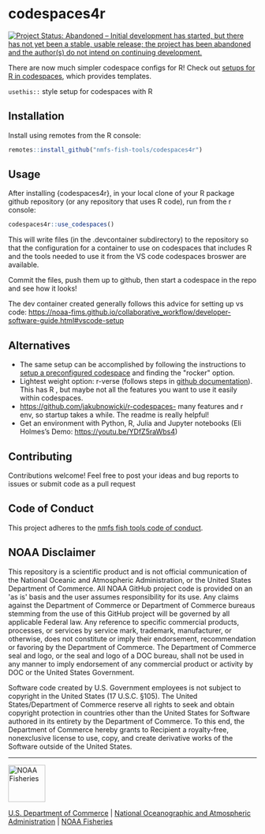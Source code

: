 # codespaces4r

[![Project Status: Abandoned – Initial development has started, but there has not yet been a stable, usable release; the project has been abandoned and the author(s) do not intend on continuing development.](https://www.repostatus.org/badges/latest/abandoned.svg)](https://www.repostatus.org/#abandoned) 

There are now much simpler codespace configs for R! Check out [setups for R in codespaces](https://github.com/nmfs-opensci/r-vscode-codespaces), which provides templates.

`usethis::` style setup for codespaces with R 

## Installation
Install using remotes from the R console:
```r
remotes::install_github("nmfs-fish-tools/codespaces4r")
```

## Usage

After installing {codespaces4r},  in your local clone of your R package github repository (or any
repository that uses R code), run from the r console:

```r
codespaces4r::use_codespaces()
```

This will write files (in the .devcontainer subdirectory) to the repository so
that the configuration for a container to use on codespaces that includes R and
the tools needed to use it from the VS code codespaces broswer are available.

Commit the files, push them up to github, then start a codespace in the repo and
see how it looks!

The dev container created generally follows this advice for setting up vs code: https://noaa-fims.github.io/collaborative_workflow/developer-software-guide.html#vscode-setup

## Alternatives

- The same setup can be accomplished by following the instructions to [setup a preconfigured codespace](https://docs.github.com/en/codespaces/setting-up-your-project-for-codespaces/adding-a-dev-container-configuration/introduction-to-dev-containers#using-a-predefined-dev-container-configuration) and finding the "rocker" option.
- Lightest weight option: r-verse (follows steps in [github documentation](https://docs.github.com/en/codespaces/setting-up-your-project-for-codespaces/setting-up-your-project-for-codespaces#step-1:-open-your-project-in-a-codespace)). This has R , but maybe not all the features you want to use it easily within codespaces.
- https://github.com/jakubnowicki/r-codespaces- many features and r env, so startup takes a while. The readme is really helpful!
- Get an environment with Python, R, Julia and Jupyter notebooks (Eli Holmes’s Demo: https://youtu.be/YDfZ5raWbs4)

## Contributing

Contributions welcome! Feel free to post your ideas and bug reports to issues or
submit code as a pull request

## Code of Conduct

This project adheres to the [nmfs fish tools code of conduct](https://github.com/nmfs-fish-tools/Resources/blob/main/CODE_OF_CONDUCT.md).

## NOAA Disclaimer

This repository is a scientific product and is not official communication of the National Oceanic and Atmospheric Administration, or the United States Department of Commerce. All NOAA GitHub project code is provided on an 'as is' basis and the user assumes responsibility for its use. Any claims against the Department of Commerce or Department of Commerce bureaus stemming from the use of this GitHub project will be governed by all applicable Federal law. Any reference to specific commercial products, processes, or services by service mark, trademark, manufacturer, or otherwise, does not constitute or imply their endorsement, recommendation or favoring by the Department of Commerce. The Department of Commerce seal and logo, or the seal and logo of a DOC bureau, shall not be used in any manner to imply endorsement of any commercial product or activity by DOC or the United States Government.

Software code created by U.S. Government employees is not subject to copyright in the United States (17 U.S.C. §105). The United States/Department of Commerce reserve all rights to seek and obtain copyright protection in countries other than the United States for Software authored in its entirety by the Department of Commerce. To this end, the Department of Commerce hereby grants to Recipient a royalty-free, nonexclusive license to use, copy, and create derivative works of the Software outside of the United States.

****************************

<img src="https://raw.githubusercontent.com/nmfs-general-modeling-tools/nmfspalette/main/man/figures/noaa-fisheries-rgb-2line-horizontal-small.png" height="75" alt="NOAA Fisheries">

[U.S. Department of Commerce](https://www.commerce.gov/) | [National Oceanographic and Atmospheric Administration](https://www.noaa.gov) | [NOAA Fisheries](https://www.fisheries.noaa.gov/)
